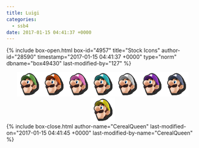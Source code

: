 ```yaml
---
title: Luigi
categories:
  - ssb4
date: 2017-01-15 04:41:37 +0000
---
```

{% include box-open.html box-id="4957" title="Stock Icons" author-id="28590" timestamp="2017-01-15 04:41:37 +0000" type="norm" dbname="box49430" last-modified-by="127" %}
<center><img src="Stock_1.png" /><img src="Stock_2.png" /><img src="Stock_3.png" /><img src="Stock_4.png" /><img src="Stock_5.png" /><img src="Stock_6.png" /><img src="Stock_7.png" /><img src="Stock_8.png" /></center>
{% include box-close.html author-name="CerealQueen" last-modified-on="2017-01-15 04:41:45 +0000" last-modified-by-name="CerealQueen" %}
